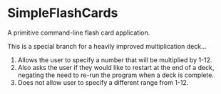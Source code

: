 # SimpleFlashCards
A primitive command-line flash card application.

This is a special branch for a heavily improved multiplication deck...

1. Allows the user to specify a number that will be multiplied by 1-12.
2. Also asks the user if they would like to restart at the end of a deck, negating the need to re-run the program when a deck is complete.
3. Does not allow user to specify a different range from 1-12.
